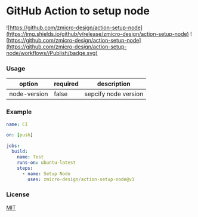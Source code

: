 # GitHub Action to setup node

![https://github.com/zmicro-design/action-setup-node](https://img.shields.io/github/v/release/zmicro-design/action-setup-node)
![https://github.com/zmicro-design/action-setup-node](https://github.com/zmicro-design/action-setup-node/workflows//Publish/badge.svg)

### Usage

| option | required | description |
| ------ | -------- | ----------- |
| node-version | false | sepcify node version |

### Example

```yml
name: CI

on: [push]

jobs:
  build:
    name: Test
    runs-on: ubuntu-latest
    steps:
      - name: Setup Node
        uses: zmicro-design/action-setup-node@v1
```

### License

[MIT](./LICENSE)
